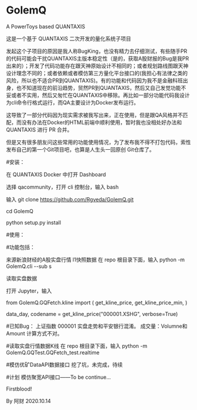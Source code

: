 # GolemQ
A PowerToys based QUANTAXIS

这是一个基于 QUANTAXIS 二次开发的量化系统子项目

发起这个子项目的原因是我人称BugKing，也没有精力去仔细测试，有些随手PR的代码可能会干扰QUANTAXIS主版本稳定性（是的，获取A股财报的Bug是我PR出来的）；开发了代码功能存在跟天神原始设计不相同的；或者规划路线图跟天神设计理念不同的；或者依赖或者模仿第三方量化平台接口的(我担心有法律之类的风险，所以也不适合PR到QUANTAXIS)。有的功能和代码因为我不是金融科班出身，也不知道现在的前沿趋势，贸然PR到QUANTAXIS，然后又自己发觉功能不妥或者不实用，然后又匆忙在QUANTAXIS中移除。再比如一部分功能代码我设计为cli命令行格式运行，而QA主要设计为Docker发布运行。

这导致了一部分代码因为现实需求被我写出来，正在使用，但是跟QA风格并不匹配，而没有办法在Docker的HTML前端中顺利使用，暂时我也没相处好办法和QUANTAXIS 进行 PR 合并。

但是又有很多朋友问这些常用的功能使用情况，为了发布我不得不打包代码，索性发布自己的第一个Git项目吧，也算是人生头一回原创 Git仓库了。

#安装：

在 QUANTAXIS Docker 中打开 Dashboard

选择 qacommunity，打开 cli 控制台，输入 bash

输入 git clone https://github.com/Rgveda/GolemQ.git

cd GolemQ

python setup.py install

#使用：

#功能包括：

来源新浪财经的A股实盘行情 l1快照数据
在 repo 根目录下面，输入
python -m GolemQ.cli --sub s

读取实盘数据

打开 Jupyter，输入

from GolemQ.GQFetch.kline import (
    get_kline_price,
    get_kline_price_min,
)

data_day, codename = get_kline_price("000001.XSHG", verbose=True)

#已知Bug：
上证指数 000001 实盘走势和平安银行混淆。
成交量：Volumne和Amount 计算方式不对。

#读取实盘行情数据K线
在 repo 根目录下面，输入
python -m GolemQ.GQTest.GQFetch_test.realtime

#模仿优矿DataAPI数据接口
挖了坑，未完成，待续

#计划
模仿聚宽API接口——To be continue...

Firstblood!

By 阿财 
2020.10.14
